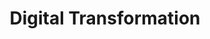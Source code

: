 ---
layout: training
title: Digital Transformation
description: Cultivate a new mindset in a large organization to build customer-centric products. It helps you align across your organization and offers a step-by-step approach for building transformative products.
bg: FF7E00
copy: If you're transforming to build user-centric products.
img: /images/computer-svgrepo-com.svg
permalink: /digital-transformation-training/
---